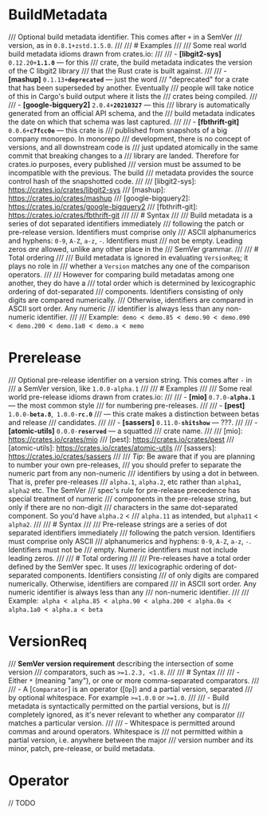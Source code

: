 # BuildMetadata

/// Optional build metadata identifier. This comes after `+` in a SemVer
/// version, as in `0.8.1+zstd.1.5.0`.
///
/// # Examples
///
/// Some real world build metadata idioms drawn from crates.io:
///
/// - **[libgit2-sys]** <code>0.12.20+<b>1.1.0</b></code> &mdash; for this
///   crate, the build metadata indicates the version of the C libgit2 library
///   that the Rust crate is built against.
///
/// - **[mashup]** <code>0.1.13+<b>deprecated</b></code> &mdash; just the word
///   "deprecated" for a crate that has been superseded by another. Eventually
///   people will take notice of this in Cargo's build output where it lists the
///   crates being compiled.
///
/// - **[google-bigquery2]** <code>2.0.4+<b>20210327</b></code> &mdash; this
///   library is automatically generated from an official API schema, and the
///   build metadata indicates the date on which that schema was last captured.
///
/// - **[fbthrift-git]** <code>0.0.6+<b>c7fcc0e</b></code> &mdash; this crate is
///   published from snapshots of a big company monorepo. In monorepo
///   development, there is no concept of versions, and all downstream code is
///   just updated atomically in the same commit that breaking changes to a
///   library are landed. Therefore for crates.io purposes, every published
///   version must be assumed to be incompatible with the previous. The build
///   metadata provides the source control hash of the snapshotted code.
///
/// [libgit2-sys]: https://crates.io/crates/libgit2-sys
/// [mashup]: https://crates.io/crates/mashup
/// [google-bigquery2]: https://crates.io/crates/google-bigquery2
/// [fbthrift-git]: https://crates.io/crates/fbthrift-git
///
/// # Syntax
///
/// Build metadata is a series of dot separated identifiers immediately
/// following the patch or pre-release version. Identifiers must comprise only
/// ASCII alphanumerics and hyphens: `0-9`, `A-Z`, `a-z`, `-`. Identifiers must
/// not be empty. Leading zeros *are* allowed, unlike any other place in the
/// SemVer grammar.
///
/// # Total ordering
///
/// Build metadata is ignored in evaluating `VersionReq`; it plays no role in
/// whether a `Version` matches any one of the comparison operators.
///
/// However for comparing build metadatas among one another, they do have a
/// total order which is determined by lexicographic ordering of dot-separated
/// components. Identifiers consisting of only digits are compared numerically.
/// Otherwise, identifiers are compared in ASCII sort order. Any numeric
/// identifier is always less than any non-numeric identifier.
///
/// Example:&ensp;`demo`&ensp;&lt;&ensp;`demo.85`&ensp;&lt;&ensp;`demo.90`&ensp;&lt;&ensp;`demo.090`&ensp;&lt;&ensp;`demo.200`&ensp;&lt;&ensp;`demo.1a0`&ensp;&lt;&ensp;`demo.a`&ensp;&lt;&ensp;`memo`

# Prerelease 
/// Optional pre-release identifier on a version string. This comes after `-` in
/// a SemVer version, like `1.0.0-alpha.1`
///
/// # Examples
///
/// Some real world pre-release idioms drawn from crates.io:
///
/// - **[mio]** <code>0.7.0-<b>alpha.1</b></code> &mdash; the most common style
///   for numbering pre-releases.
///
/// - **[pest]** <code>1.0.0-<b>beta.8</b></code>,&ensp;<code>1.0.0-<b>rc.0</b></code>
///   &mdash; this crate makes a distinction between betas and release
///   candidates.
///
/// - **[sassers]** <code>0.11.0-<b>shitshow</b></code> &mdash; ???.
///
/// - **[atomic-utils]** <code>0.0.0-<b>reserved</b></code> &mdash; a squatted
///   crate name.
///
/// [mio]: https://crates.io/crates/mio
/// [pest]: https://crates.io/crates/pest
/// [atomic-utils]: https://crates.io/crates/atomic-utils
/// [sassers]: https://crates.io/crates/sassers
///
/// *Tip:* Be aware that if you are planning to number your own pre-releases,
/// you should prefer to separate the numeric part from any non-numeric
/// identifiers by using a dot in between. That is, prefer pre-releases
/// `alpha.1`, `alpha.2`, etc rather than `alpha1`, `alpha2` etc. The SemVer
/// spec's rule for pre-release precedence has special treatment of numeric
/// components in the pre-release string, but only if there are no non-digit
/// characters in the same dot-separated component. So you'd have `alpha.2` &lt;
/// `alpha.11` as intended, but `alpha11` &lt; `alpha2`.
///
/// # Syntax
///
/// Pre-release strings are a series of dot separated identifiers immediately
/// following the patch version. Identifiers must comprise only ASCII
/// alphanumerics and hyphens: `0-9`, `A-Z`, `a-z`, `-`. Identifiers must not be
/// empty. Numeric identifiers must not include leading zeros.
///
/// # Total ordering
///
/// Pre-releases have a total order defined by the SemVer spec. It uses
/// lexicographic ordering of dot-separated components. Identifiers consisting
/// of only digits are compared numerically. Otherwise, identifiers are compared
/// in ASCII sort order. Any numeric identifier is always less than any
/// non-numeric identifier.
///
/// Example:&ensp;`alpha`&ensp;&lt;&ensp;`alpha.85`&ensp;&lt;&ensp;`alpha.90`&ensp;&lt;&ensp;`alpha.200`&ensp;&lt;&ensp;`alpha.0a`&ensp;&lt;&ensp;`alpha.1a0`&ensp;&lt;&ensp;`alpha.a`&ensp;&lt;&ensp;`beta`

# VersionReq
/// **SemVer version requirement** describing the intersection of some version
/// comparators, such as `>=1.2.3, <1.8`.
///
/// # Syntax
///
/// - Either `*` (meaning "any"), or one or more comma-separated comparators.
///
/// - A [`Comparator`] is an operator ([`Op`]) and a partial version, separated
///   by optional whitespace. For example `>=1.0.0` or `>=1.0`.
///
/// - Build metadata is syntactically permitted on the partial versions, but is
///   completely ignored, as it's never relevant to whether any comparator
///   matches a particular version.
///
/// - Whitespace is permitted around commas and around operators. Whitespace is
///   not permitted within a partial version, i.e. anywhere between the major
///   version number and its minor, patch, pre-release, or build metadata.

# Operator
// TODO